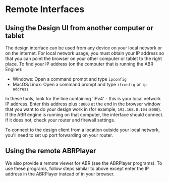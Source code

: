 # Remote Interfaces

## Using the Design UI from another computer or tablet
The design interface can be used from any device on your local network or on the internet. For local network usage, you must obtain your IP address so that you can point the browser on your other computer or tablet to the right place. To find your IP address (on the computer that is running the ABR Engine):

- Windows: Open a command prompt and type `ipconfig`
- MacOS/Linux: Open a command prompt and type `ifconfig` or `ip address`

In these tools, look for the line containing 'IPv4' - this is your local network IP address. Enter this address plus `:8000` at the end in the browser window that you want to do your design work in (for example, `192.168.0.104:8000`). If the ABR engine is running on that computer, the interface should connect. If it does not, check your router and firewall settings.

To connect to the design client from a location outside your local network, you'll need to set up port forwarding on your router.

## Using the remote ABRPlayer
We also provide a remote viewer for ABR (see the ABRPlayer programs). To use these programs, follow steps similar to above except enter the IP address in the ABRPlayer instead of in your browser.